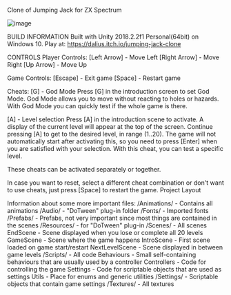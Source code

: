 Clone of Jumping Jack for ZX Spectrum

![image](https://github.com/grazinskisd/jumping-jack/assets/7268374/876c7775-cfa0-4a6a-bb2e-b759e1e2ab0c)


BUILD INFORMATION
Built with Unity 2018.2.2f1 Personal(64bit) on Windows 10.
Play at: https://dalius.itch.io/jumping-jack-clone

CONTROLS
Player Controls:
[Left Arrow] - Move Left
[Right Arrow] - Move Right
[Up Arrow] - Move Up

Game Controls:
[Escape] - Exit game
[Space] - Restart game

Cheats:
[G] - God Mode
Press [G] in the introduction screen to set God Mode.
God Mode allows you to move without reacting to holes or hazards.
With God Mode you can quickly test if the whole game is there.

[A] - Level selection
Press [A] in the introduction scene to activate.
A display of the current level will appear at the top of the screen.
Continue pressing [A] to get to the desired level, in range (1..20).
The game will not automatically start after activating this, so you need to press [Enter] when you are satisfied with your selection.
With this cheat, you can test a specific level.

These cheats can be activated separately or together.

In case you want to reset, select a different cheat combination or don't want to use cheats, just press [Space] to restart the game.
Project Layout

Information about some more important files:
/Animations/ - Contains all animations
/Audio/ - "DoTween" plug-in folder
/Fonts/ - Imported fonts
/Prefabs/ - Prefabs, not very important since most things are contained in the scenes
/Resources/ - for "DoTween" plug-in
/Scenes/ - All scenes
  EndScene - Scene displayed when you lose or complete all 20 levels
  GameScene - Scene where the game happens
  IntroScene - First scene loaded on game start/restart
  NextLevelScene - Scene displayed in between game levels
/Scripts/ - All code
  Behaviours - Small self-containing behaviours that are usually used by a controller
  Controllers - Code for controlling the game
  Settings - Code for scriptable objects that are used as settings
  Utils - Place for enums and generic utilities
/Settings/ - Scriptable objects that contain game settings
/Textures/ - All textures
